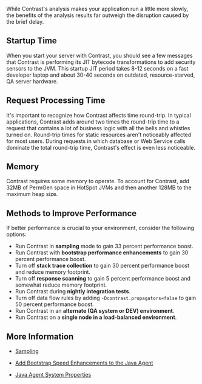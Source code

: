 <!--
title: "How the Java Agent Affects App Performance"
description: "Tips to improve app performance with the Java agent"
tags: "troubleshoot java agent performance latency startup"
-->

While Contrast's analysis makes your application run a little more slowly, the benefits of the analysis results far outweigh the disruption caused by the brief delay.

## Startup Time

When you start your server with Contrast, you should see a few messages that Contrast is performing its JIT bytecode transformations to add security sensors to the JVM. This startup JIT period takes 8-12 seconds on a fast developer laptop and about 30-40 seconds on outdated, resource-starved, QA server hardware.

## Request Processing Time

It's important to recognize how Contrast affects time round-trip. In typical applications, Contrast adds around two times the round-trip time to a request that contains a lot of business logic with all the bells and whistles turned on. Round-trip times for static resources aren't noticeably affected for most users. During requests in which database or Web Service calls dominate the total round-trip time, Contrast's effect is even less noticeable.

## Memory

Contrast requires some memory to operate. To account for Contrast, add 32MB of PermGen space in HotSpot JVMs and then another 128MB to the maximum heap size.

## Methods to Improve Performance 

If better performance is crucial to your environment, consider the following options:

* Run Contrast in **sampling** mode to gain 33 percent performance boost.
* Run Contrast with **bootstrap performance enhancements** to gain 30 percent performance boost.
* Turn off **stack trace collection** to gain 30 percent performance boost and reduce memory footprint.
* Turn off **response scanning** to gain 5 percent performance boost and somewhat reduce memory footprint.
* Run Contrast during **nightly integration tests**.
* Turn off data flow rules by adding `-Dcontrast.propagators=false` to gain 50 percent performance boost.
* Run Contrast in an **alternate (QA system or DEV) environment**.
* Run Contrast on a **single node in a load-balanced environment**.

## More Information

* [Sampling](admin-orgsettings.html#server)

* [Add Bootstrap Speed Enhancements to the Java Agent](installation-javaconfig.html#bootstrap)

* [Java Agent System Properties](installation-javaconfig.html#system)

